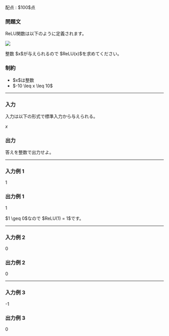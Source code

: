 
<div>

<span>

<span>

<p>
配点 : $100$点
</p>

<div>

<section>

### **問題文**

<p>
ReLU関数は以下のように定義されます。
<a href="https://atcoder.jp/contests/abc183/tasks/abc183_aReLU(x) =
        \begin{cases}
            x & (x \geqq 0) \
            0 & (x < 0) \
        \end{cases}"></a>
</p>

<p>

<img src="https://img.atcoder.jp/ghi/relu.png">

</img>

</p>

<p>
整数 $x$が与えられるので $ReLU(x)$を求めてください。
</p>

</section>

</div>

<div>

<section>

### **制約**

<ul>

<li>
$x$は整数
</li>

<li>
$-10 \leq x \leq 10$
</li>

</ul>

</section>

</div>

---

<div>

<div>

<section>

### **入力**

<p>
入力は以下の形式で標準入力から与えられる。
</p>

<div>

$x$
</div>

</section>

</div>

<div>

<section>

### **出力**

<p>
答えを整数で出力せよ。
</p>

</section>

</div>

</div>

---

<div>

<section>

### **入力例 1**

<div>

1

</div>

</section>

</div>

<div>

<section>

### **出力例 1**

<div>

1

</div>

<p>
$1 \geq 0$なので $ReLU(1) = 1$です。
</p>

</section>

</div>

---

<div>

<section>

### **入力例 2**

<div>

0

</div>

</section>

</div>

<div>

<section>

### **出力例 2**

<div>

0

</div>

</section>

</div>

---

<div>

<section>

### **入力例 3**

<div>

-1

</div>

</section>

</div>

<div>

<section>

### **出力例 3**

<div>

0

</div>

</section>

</div>

</span>

</span>

</div>
